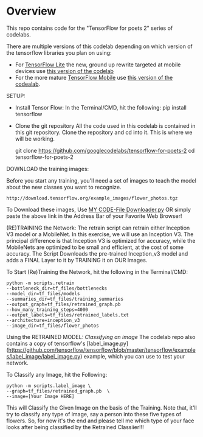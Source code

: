 # Overview

This repo contains code for the "TensorFlow for poets 2" series of codelabs.

There are multiple versions of this codelab depending on which version 
of the tensorflow libraries you plan on using:

* For [TensorFlow Lite](https://www.tensorflow.org/mobile/tflite/) the new, ground up rewrite targeted at mobile devices
  use [this version of the codelab](https://codelabs.developers.google.com/codelabs/tensorflow-for-poets-2-tflite) 
* For the more mature [TensorFlow Mobile](https://www.tensorflow.org/mobile/mobile_intro) use 
  [this version of the codealab](https://codelabs.developers.google.com/codelabs/tensorflow-for-poets-2).

SETUP:

 * Install Tensor Flow:
    In the Terminal/CMD, hit the following:
      pip install tensorflow
      
 * Clone the git repository
    All the code used in this codelab is contained in this git repository. Clone the repository and cd into it. This is where we will be       working.
      
      git clone https://github.com/googlecodelabs/tensorflow-for-poets-2
      cd tensorflow-for-poets-2
      
DOWNLOAD the training images:

  Before you start any training, you'll need a set of images to teach the model about the new classes you want to recognize. 
  
    http://download.tensorflow.org/example_images/flower_photos.tgz
    
   To Download these images, Use [MY CODE-File Downloader.py](https://github.com/MauryaRitesh/Python/blob/master/file_downloader-progress_bar.py) OR simply paste the above link in the Address Bar of your Favorite Web Browser!
    

(RE)TRAINING the Network:
  The retrain script can retrain either Inception V3 model or a MobileNet. In this exercise, we will use an Inception V3. The principal   difference is that Inception V3 is optimized for accuracy, while the MobileNets are optimized to be small and efficient, at the cost     of some accuracy.
    The Script Downloads the pre-trained Inception_v3 model and adds a FINAL Layer to it by TRAINING it on OUR Images.
    
   To Start (Re)Training the Network, hit the following in the Terminal/CMD:
   
    python -m scripts.retrain
    --bottleneck_dir=tf_files/bottlenecks
    --model_dir=tf_files/models
    --summaries_dir=tf_files/training_summaries
    --output_graph=tf_files/retrained_graph.pb
    --how_many_training_steps=4000
    --output_labels=tf_files/retrained_labels.txt
    --architecture=inception_v3
    --image_dir=tf_files/flower_photos
    
 Using the RETRAINED MODEL:
  *Classifying an image*
     The codelab repo also contains a copy of tensorflow's [label_image.py]       (https://github.com/tensorflow/tensorflow/blob/master/tensorflow/examples/label_image/label_image.py) example, which you can use to test your network.
    
   To Classify any Image, hit the Following:
   
    python -m scripts.label_image \
    --graph=tf_files/retrained_graph.pb  \
    --image=[Your Image HERE]
    
  This will Classify the Given Image on the basis of the Training. Note that, it'll try to classify any type of image, say a person into these five types of flowers. So, for now it's the end and please tell me which type of your face looks after being classified by the Retrained Classiier!!!
